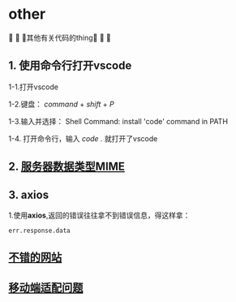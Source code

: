 # other
🌺 🌺 🌺其他有关代码的thing🌺 🌺 🌺

## 1. 使用命令行打开vscode
1-1.打开vscode

1-2.键盘： *command* + *shift* + *P*

1-3.输入并选择： Shell Command: install 'code' command in PATH

1-4. 打开命令行，输入 *code .* 就打开了vscode


## 2. [服务器数据类型MIME](./aboutServer.md)
     

## 3. axios
1.使用**axios**,返回的错误往往拿不到错误信息，得这样拿：
```angular2html
err.response.data
```

## [不错的网站](./网站.md)

## [移动端适配问题](./MobileBugs/适配.md)
